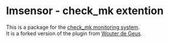 # lmsensor - check_mk extention

This is a package for the [check_mk monitoring system](https://checkmk.de/).  
It is a forked version of the plugin from [Wouter de Geus](https://notes.benv.junerules.com/lmsensors/).
